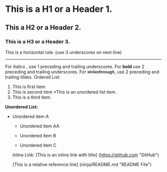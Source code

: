 # This is a H1 or a Header 1.
## This a H2 or a Header 2.
### This is a H3 or a Header 3. 
This is a horizontal rule. (use 3 underscores on next line)
___
For _italics_ , use 1 preceding and trailing underscores.
For __bold__ use 2 preceding and trailing underscores.
For ~~strikethrough~~, use 2 preceding and trailing tildes.
Ordered List:
1. This is first item
2. This is second item
*This is an unordered list item.
3. This is a third item.

__Unordered List:__
* Unordered item A
   
    * Unordered item AA
    
   *  Unordered item B
   
   *  Unordered item C
   
   Inline Link:
   [This is an inline link with title] (https://github.com "GitHub")
   
   [This is a relative reference link] (ninja/README.md "README File")


